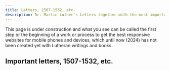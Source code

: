 ```yaml
---
title: Letters, 1507-1532, etc.
description: Dr. Martin Luther's Letters together with the most important letters addressed to him and some other strikingly interesting documents. Letters from the year 1507 to 1532 incl.
---
```


This page is under construction and what you see can be called the first step or the beginning of a work or process to get the best responsive websites for mobile phones and devices, which until now (2024) has not been created yet with Lutheran writings and books.

## Important letters, 1507-1532, etc.
